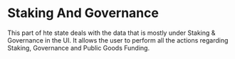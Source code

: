 # Staking And Governance
This part of hte state deals with the data that is mostly under Staking & Governance in the UI. It allows the user to perform all the actions regarding Staking, Governance and Public Goods Funding.

